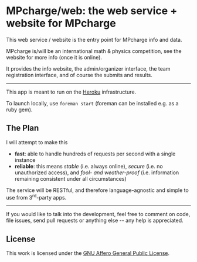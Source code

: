 MPcharge/web: the web service + website for MPcharge
====================================================

This web service / website is the entry point for MPcharge info and data.

MPcharge is/will be an international math & physics competition, see the website for more info (once it is online).

It provides the info website, the admin/organizer interface, the team registration interface, and of course the submits and results.

----------------------------------------------------------------------------------

This app is meant to run on the [Heroku](http://www.heroku.com) infrastructure.

To launch locally, use `foreman start` (foreman can be installed e.g. as a ruby gem).

The Plan
--------

I will attempt to make this

- **fast**: able to handle hundreds of requests per second with a single instance
- **reliable**: this means *stable* (i.e. always online), *secure* (i.e. no unauthorized access), and *fool- and weather-proof* (i.e. information remaining consistent under all circumstances)

The service will be RESTful, and therefore language-agnostic and simple to use from 3<sup>rd</sup>-party apps.

----------------------------------------------------------------------------------

If you would like to talk into the development, feel free to comment on code, file issues, send pull requests or anything else -- any help is appreciated.

License
-------

This work is licensed under the [GNU Affero General Public License](http://www.gnu.org/licenses/agpl-3.0.html).
